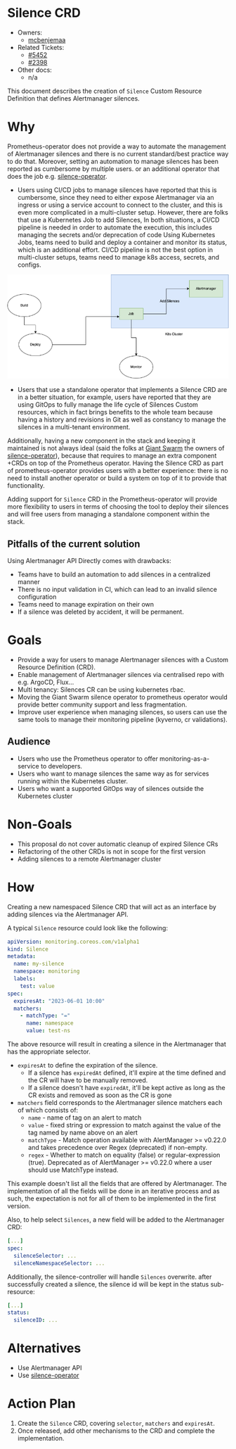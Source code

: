 # Silence CRD

* Owners:
  * [mcbenjemaa](https://github.com/mcbenjemaa)
* Related Tickets:
  * [#5452](https://github.com/prometheus-operator/prometheus-operator/issues/5452)
  * [#2398](https://github.com/prometheus-operator/prometheus-operator/issues/2398)
* Other docs:
  * n/a

This document describes the creation of `Silence` Custom Resource Definition that defines Alertmanager silences.

# Why

Prometheus-operator does not provide a way to automate the management of Alertmanager silences and there is no current standard/best practice way to do that.
Moreover, setting an automation to manage silences has been reported as cumbersome by multiple users.
or an additional operator that does the job e.g. [silence-operator](https://github.com/giantswarm/silence-operator).

* Users using CI/CD jobs to manage silences have reported that this is cumbersome, since they need to either expose
  Alertmanager via an ingress or using a service account to connect to the cluster, and this is even more complicated
  in a multi-cluster setup.
  However, there are folks that use a Kubernetes Job to add Silences,
  In both situations, a CI/CD pipeline is needed in order to automate the execution, this includes managing the secrets and/or deprecation of code
  Using Kubernetes Jobs, teams need to build and deploy a container and monitor its status, which is an additional effort.
  CI/CD pipeline is not the best option in multi-cluster setups, teams need to manage k8s access, secrets, and configs.

![CI/CD K8s Job Approach](../img/CICD-k8s-job.png "CI/CD K8s Job Approach")

* Users that use a standalone operator that implements a Silence CRD are in a better situation,
  for example, users have reported that they are using GitOps to fully manage the life cycle of Silences Custom resources,
  which in fact brings benefits to the whole team because having a history and revisions in Git as well as constancy to manage the silences in a multi-tenant environment.

Additionally, having a new component in the stack and keeping it maintained is not always ideal (said the folks at [Giant Swarm](https://giantswarm.io) the owners of [silence-operator](https://github.com/giantswarm/silence-operator)),
because that requires to manage an extra component +CRDs on top of the Prometheus operator.
Having the Silence CRD as part of prometheus-operator provides users with a better experience: there is no need to install another operator or build a system on top of it to provide that functionality.

Adding support for `Silence` CRD in the Prometheus-operator will provide more flexibility to users in terms of choosing the tool to deploy their silences and will free users from managing a standalone component within the stack.

## Pitfalls of the current solution

Using Alertmanager API Directly comes with drawbacks:

* Teams have to build an automation to add silences in a centralized manner
* There is no input validation in CI, which can lead to an invalid silence configuration
* Teams need to manage expiration on their own
* If a silence was deleted by accident, it will be permanent.

# Goals

* Provide a way for users to manage Alertmanager silences with a Custom Resource Definition (CRD).
* Enable management of Alertmanager silences via centralised repo with e.g. ArgoCD, Flux...
* Multi tenancy: Silences CR can be using kubernetes rbac.
* Moving the Giant Swarm silence operator to prometheus operator would provide better community support and less fragmentation.
* Improve user experience when managing silences, so users can use the same tools to manage their monitoring pipeline (kyverno, cr validations).

## Audience

* Users who use the Prometheus operator to offer monitoring-as-a-service to developers.
* Users who want to manage silences the same way as for services running within the Kubernetes cluster.
* Users who want a supported GitOps way of silences outside the Kubernetes cluster

# Non-Goals

* This proposal do not cover automatic cleanup of expired Silence CRs
* Refactoring of the other CRDs is not in scope for the first version
* Adding silences to a remote Alertmanager cluster

# How

Creating a new namespaced Silence CRD that will act as an interface by adding silences via the Alertmanager API.

A typical `Silence` resource could look like the following:

```yaml
apiVersion: monitoring.coreos.com/v1alpha1
kind: Silence
metadata:
  name: my-silence
  namespace: monitoring
  labels:
    test: value
spec:
  expiresAt: "2023-06-01 10:00"
  matchers:
    - matchType: "="
      name: namespace
      value: test-ns
```

The above resource will result in creating a silence in the Alertmanager that has the appropriate selector.

* `expiresAt` to define the expiration of the silence.
  - If a silence has `expiredAt` defined, it'll expire at the time defined and the CR will have to be manually removed.
  - If a silence doesn't have `expiredAt`, it'll be kept active as long as the CR exists and removed as soon as the CR is gone
* `matchers` field corresponds to the Alertmanager silence matchers each of which consists of:
  - `name` - name of tag on an alert to match
  - `value` - fixed string or expression to match against the value of the tag named by name above on an alert
  - `matchType` - Match operation available with AlertManager >= v0.22.0 and takes precedence over Regex (deprecated) if non-empty.
  - `regex` - Whether to match on equality (false) or regular-expression (true). Deprecated as of AlertManager >= v0.22.0 where a user should use MatchType instead.

This example doesn't list all the fields that are offered by Alertmanager. The implementation of all the fields will be
done in an iterative process and as such, the expectation is not for all of them to be implemented in the first version.

Also, to help select `Silences`, a new field will be added to the Alertmanager CRD:

```yaml
[...]
spec:
  silenceSelector: ...
  silenceNamespaceSelector: ...
```

Additionally, the silence-controller will handle `Silences` overwrite.
after successfully created a silence, the silence id will be kept in the status sub-resource:

```yaml
[...]
status:
  silenceID: ...
```

# Alternatives

* Use Alertmanager API
* Use [silence-operator](https://github.com/giantswarm/silence-operator)

# Action Plan

1. Create the `Silence` CRD, covering `selector`, `matchers` and `expiresAt`.
2. Once released, add other mechanisms to the CRD and complete the implementation.
